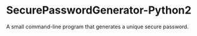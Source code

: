 # SecurePasswordGenerator-Python2
A small command-line program that generates a unique secure password.
